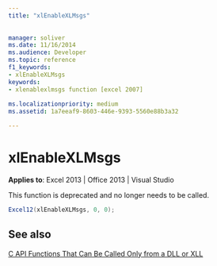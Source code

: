 ```yaml
---
title: "xlEnableXLMsgs"
 
 
manager: soliver
ms.date: 11/16/2014
ms.audience: Developer
ms.topic: reference
f1_keywords:
- xlEnableXLMsgs
keywords:
- xlenablexlmsgs function [excel 2007]
 
ms.localizationpriority: medium
ms.assetid: 1a7eeaf9-8603-446e-9393-5560e88b3a32

---
```


# xlEnableXLMsgs

 **Applies to**: Excel 2013 | Office 2013 | Visual Studio 
  
This function is deprecated and no longer needs to be called.
  
```cs
Excel12(xlEnableXLMsgs, 0, 0);
```

## See also



[C API Functions That Can Be Called Only from a DLL or XLL](c-api-functions-that-can-be-called-only-from-a-dll-or-xll.md)

